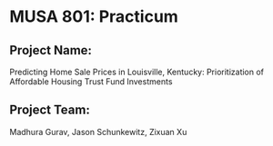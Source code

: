 # MUSA 801: Practicum   

## Project Name:   
Predicting Home Sale Prices in Louisville, Kentucky: Prioritization of Affordable Housing Trust Fund Investments  


## Project Team: 
Madhura Gurav, Jason Schunkewitz, Zixuan Xu  


